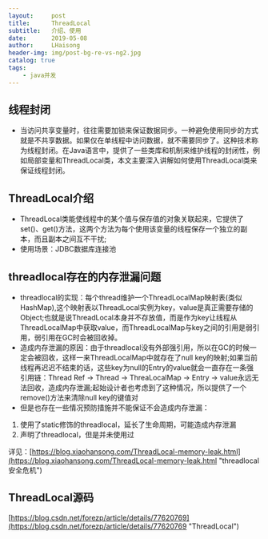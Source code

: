 ```yaml
---
layout:     post
title:      ThreadLocal
subtitle:   介绍、使用
date:       2019-05-08
author:     LHaisong
header-img: img/post-bg-re-vs-ng2.jpg
catalog: true
tags:
    - java并发
---
```


## 线程封闭
- 当访问共享变量时，往往需要加锁来保证数据同步。一种避免使用同步的方式就是不共享数据。如果仅在单线程中访问数据，就不需要同步了。这种技术称为线程封闭。在Java语言中，提供了一些类库和机制来维护线程的封闭性，例如局部变量和ThreadLocal类，本文主要深入讲解如何使用ThreadLocal类来保证线程封闭。
## ThreadLocal介绍
- ThreadLocal类能使线程中的某个值与保存值的对象关联起来，它提供了set()、get()方法，这两个方法为每个使用该变量的线程保存一个独立的副本，而且副本之间互不干扰;
- 使用场景：JDBC数据库连接池
## threadlocal存在的内存泄漏问题
- threadlocal的实现：每个thread维护一个ThreadLocalMap映射表(类似HashMap),这个映射表以ThreadLocal实例为key，value是真正需要存储的Object;也就是说ThreadLocal本身并不存放值，而是作为key让线程从ThreadLocalMap中获取value，而ThreadLocalMap与key之间的引用是弱引用，弱引用在GC时会被回收掉。
- 造成内存泄漏的原因：由于threadlocal没有外部强引用，所以在GC的时候一定会被回收，这样一来ThreadLocalMap中就存在了null key的映射;如果当前线程再迟迟不结束的话，这些key为null的Entry的value就会一直存在一条强引用链：Thread Ref -> Thread -> ThreaLocalMap -> Entry -> value永远无法回收，造成内存泄漏;起始设计者也考虑到了这种情况，所以提供了一个remove()方法来清除null key的键值对
- 但是也存在一些情况预防措施并不能保证不会造成内存泄漏：
1. 使用了static修饰的threadlocal，延长了生命周期，可能造成内存泄漏
2. 声明了threadlocal，但是并未使用过

详见：[https://blog.xiaohansong.com/ThreadLocal-memory-leak.html](https://blog.xiaohansong.com/ThreadLocal-memory-leak.html "threadlocal安全危机")

## ThreadLocal源码
[https://blog.csdn.net/forezp/article/details/77620769](https://blog.csdn.net/forezp/article/details/77620769 "ThreadLocal")
